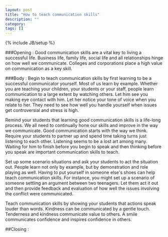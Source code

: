 ```yaml
---
layout: post
title: "How to teach communication skills"
description: ""
category: 
tags: []
---
```

{% include JB/setup %}

###Opening :
Good communication skills are a vital key to living a successful life. Business life, family life, social life and all relationships hinge on how well we communicate. Colleges and corporations place a high value on communication as a key skill.

###Body :
Begin to teach communication skills by first learning to be a successful communicator yourself. Most of us learn by example. Whether you are teaching your children, your students or your staff, people learn communication to a large extent by watching others. Let him see you making eye contact with him. Let her notice your tone of voice when you relate to her. They need to see how well you handle yourself when issues get controversial and stress is high.

Remind your students that learning good communication skills is a life-long process. We all need to continually hone our skills and improve in the way we communicate. Good communication starts with the way we think. Require your students to partner up and spend time taking turns just listening to each other. Listening seems to be a lost art among many. Waiting for him to finish before you begin to speak and then thinking before you speak are important communication skills to teach.

Set up some scenario situations and ask your students to act the situation out. People learn not only by example, but by demonstration and role playing as well. Having to put yourself in someone else's shoes can help teach communication skills. For instance, you might set up a scenario of someone settling an argument between two teenagers. Let them act it out and then provide feedback and evaluation of how well the issues involving the conflict were communicated.

Teach communication skills by showing your students that actions speak louder than words. Kindness can be communicated by a gentle touch. Tenderness and kindness communicate value to others. A smile communicates confidence and inspires confidence in others.

##Closing :
